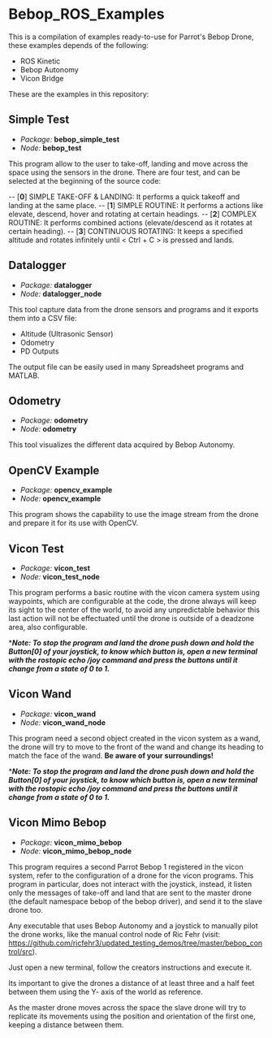 #  Bebop_ROS_Examples

This is a compilation of examples ready-to-use for Parrot's Bebop Drone, these examples depends of the following:
  - ROS Kinetic
  - Bebop Autonomy 
  - Vicon Bridge

These are the examples in this repository:
## Simple Test

  - *Package:* **bebop_simple_test**
  - *Node:* **bebop_test**
   
  This program allow to the user to take-off, landing and move across the space using the sensors in the drone. There are four test, and can be selected at the beginning of the source code:

-- [**0**] SIMPLE TAKE-OFF & LANDING: It performs a quick takeoff and
landing at the same place.
-- [**1**] SIMPLE ROUTINE: It performs a actions like elevate, descend,
hover and rotating at certain headings.
-- [**2**] COMPLEX ROUTINE: It performs combined actions (elevate/descend
as it rotates at certain heading).
-- [**3**] CONTINUOUS ROTATING: It keeps a specified altitude and rotates
infinitely until < Ctrl + C > is pressed and lands.

## Datalogger

  - *Package:* **datalogger**
  - *Node:* **datalogger_node**
   
  This tool capture data from the drone sensors and programs and it exports them into a CSV file:

+ Altitude (Ultrasonic Sensor)
+ Odometry
+ PD Outputs 

The output file can be easily used in many Spreadsheet programs and MATLAB.

## Odometry

  - *Package:* **odometry**
  - *Node:* **odometry**

This tool visualizes the different data acquired by Bebop Autonomy.

## OpenCV Example

  - *Package:* **opencv_example**
  - *Node:* **opencv_example**

This program shows the capability to use the image stream from the
drone and prepare it for its use with OpenCV.

## Vicon Test

  - *Package:* **vicon_test**
  - *Node:* **vicon_test_node**
   
  This program performs a basic routine with the vicon camera system using waypoints, which are configurable at the code, the drone always will keep its sight to the center of the world, to avoid any unpredictable behavior this last action will not be effectuated until the drone is outside of a deadzone area, also configurable.

****Note: To stop the program and land the drone push down and hold the Button[0] of your joystick, to know which button is, open a new terminal with the rostopic echo /joy command and press the buttons until it change from a state of 0 to 1.***

## Vicon Wand

  - *Package:* **vicon_wand**
  - *Node:* **vicon_wand_node**

This program need a second object created in the vicon system as a wand, the drone will try to move to the front of the wand and change its heading to match the face of the wand. **Be aware of your surroundings!**

****Note: To stop the program and land the drone push down and hold the Button[0] of your joystick, to know which button is, open a new terminal with the rostopic echo /joy command and press the buttons until it change from a state of 0 to 1.***

## Vicon Mimo Bebop

  - *Package:* **vicon_mimo_bebop**
  - *Node:* **vicon_mimo_bebop_node**
   
This program requires a second Parrot Bebop 1 registered in the vicon system, refer to the configuration of a drone for the vicon programs. This program in particular, does not interact with the joystick, instead, it listen only the messages of take-off and land that are sent to the master drone (the default namespace bebop of the bebop driver), and send it to the slave drone too.

Any executable that uses Bebop Autonomy and a joystick to manually pilot the drone works, like the manual control node of Ric Fehr (visit: https://github.com/ricfehr3/updated_testing_demos/tree/master/bebop_control/src).

Just open a new terminal, follow the creators instructions and execute it.

Its important to give the drones a distance of at least three and a half feet between them using the Y- axis of the world as reference.

As the master drone moves across the space the slave drone will try to replicate its movements using the position and orientation of the first one, keeping a distance between them.
